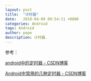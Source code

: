```yaml
---
layout: post
title:  "计时器"
date:   2018-04-09 09:54:11 +0800
categories: Android
tags: Android
author: pepe
description: 计时器.
---
```






参考：

[android中的定时器 - CSDN博客](https://blog.csdn.net/qq_20198405/article/details/56481531)

[Android中常用的几种定时器 - CSDN博客](https://blog.csdn.net/godiors_163/article/details/74644466)



